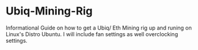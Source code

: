 # Ubiq-Mining-Rig
Informational Guide on how to get a Ubiq/ Eth Mining rig up and runing on Linux's Distro Ubuntu. I will include fan settings as well overclocking settings.
